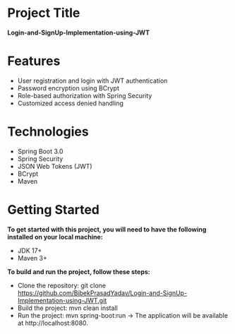 # Project Title
**Login-and-SignUp-Implementation-using-JWT**

# Features
* User registration and login with JWT authentication
* Password encryption using BCrypt
* Role-based authorization with Spring Security
* Customized access denied handling

# Technologies
* Spring Boot 3.0
* Spring Security
* JSON Web Tokens (JWT)
* BCrypt
* Maven

# Getting Started
**To get started with this project, you will need to have the following installed on your local machine:** 
* JDK 17+
* Maven 3+

**To build and run the project, follow these steps:**

* Clone the repository: git clone https://github.com/BibekPrasadYadav/Login-and-SignUp-Implementation-using-JWT.git
* Build the project: mvn clean install
* Run the project: mvn spring-boot:run
-> The application will be available at http://localhost:8080.






